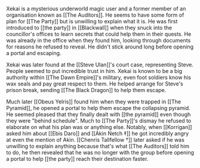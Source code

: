 Xekai is a mysterious underworld magic user and a former member of an organisation known as [[The Auditors]]. He seems to have some form of plan for [[The Party]] but is unwilling to explain what it is. He was first introduced to [[the party]] in [[Blackwall]] when they snuck into the councillor's offices to learn secrets that could help them in their quests. He was already in the office when they found him, looking through documents for reasons he refused to reveal. He didn't stick around long before opening a portal and escaping. 

Xekai was later found at the [[Steve Ulan]]'s court case, representing Steve. People seemed to put incredible trust in him. Xekai is known to be a big authority within [[The Dawn Empire]]'s military, even foot soldiers know his wax seals and pay great respect to them. He helped arrange for Steve's prison break, sending [[The Black Dragon]] to help them escape. 

Much later [[Obeus Yelris]] found him when they were trapped in [[The Pyramid]], he opened a portal to help them escape the collapsing pyramid. He seemed pleased that they finally dealt with [[the pyramid]] even though they were "behind schedule". Much to [[The Party]]'s dismay he refused to elaborate on what his plan was or anything else. Notably, when [[Korrigan]] asked him about [[Ebis Daro]] and [[Akin Netch ‡]] he got incredibly angry at even the mention of Akin. [[Chenris Tallfellow †]] later asked if he was unwilling to explain anything because that's what [[The Auditors]] told him to do, he then revealed that he was no longer with the group before opening a portal to help [[the party]] reach their destination faster. 


